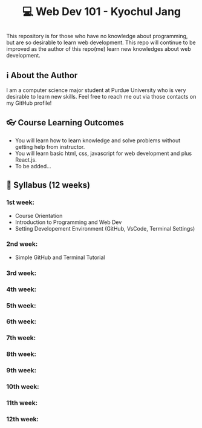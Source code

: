# <p align = "center">💻 Web Dev 101 - Kyochul Jang</p>

This repository is for those who have no knowledge about programming, but are so desirable to learn web development.  This repo will continue to be improved as the author of this repo(me) learn new knowledges about web development.


## ℹ️ About the Author
I am a computer science major student at Purdue University who is very desirable to learn new skills. Feel free to reach me out via those contacts on my GitHub profile!

## 👓 Course Learning Outcomes

- You will learn how to learn knowledge and solve problems without getting help from instructor.
- You will learn basic html, css, javascript for web development and plus React.js.
- To be added...

## 📖 Syllabus (12 weeks)
### 1st week:  
- Course Orientation
- Introduction to Programming and Web Dev
- Setting Developement Environment (GitHub, VsCode, Terminal Settings)
### 2nd week: 
- Simple GitHub and Terminal Tutorial
### 3rd week:
### 4th week: 
### 5th week: 
### 6th week: 
### 7th week: 
### 8th week: 
### 9th week: 
### 10th week: 
### 11th week: 
### 12th week: 



